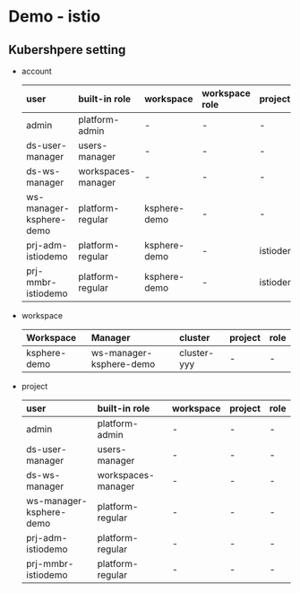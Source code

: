 # **Demo - istio**


## Kubershpere setting

- account

  | user | built-in role | workspace | workspace role | project | project role |
  | :--- | :--- | :--- | :--- | :--- | :--- |
  | admin | platform-admin | - | - | - |
  | ds-user-manager | users-manager	| - | - | - |
  | ds-ws-manager | workspaces-manager | - | - | - |
  | ws-manager-ksphere-demo | platform-regular |ksphere-demo | - | - |- |
  | prj-adm-istiodemo | platform-regular | ksphere-demo | - |istiodemo | - |
  | prj-mmbr-istiodemo | platform-regular | ksphere-demo |- | istiodemo | - |


- workspace

  | Workspace | Manager | cluster | project | role|
  | :--- | :--- | :--- | :--- | :--- |
  | ksphere-demo | ws-manager-ksphere-demo | cluster-yyy | - | - | - |

- project

  | user | built-in role | workspace | project | role|
  | :--- | :--- | :--- | :--- | :--- |
  | admin | platform-admin | - | - | - |
  | ds-user-manager | users-manager	| - | - | - |
  | ds-ws-manager | workspaces-manager | - | - | - |
  | ws-manager-ksphere-demo | platform-regular | - | - | - |
  | prj-adm-istiodemo | platform-regular | - | - | - |
  | prj-mmbr-istiodemo | platform-regular | - | - | - |  